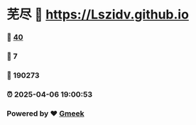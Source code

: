# 芜尽 :link: https://Lszidv.github.io 
### :page_facing_up: [40](https://Lszidv.github.io/tag.html) 
### :speech_balloon: 7 
### :hibiscus: 190273 
### :alarm_clock: 2025-04-06 19:00:53 
### Powered by :heart: [Gmeek](https://github.com/Meekdai/Gmeek)
